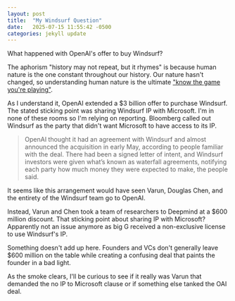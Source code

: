 ```yaml
---
layout: post
title:  "My Windsurf Question"
date:   2025-07-15 11:55:42 -0500
categories: jekyll update
---
```

What happened with OpenAI's offer to buy Windsurf?

The aphorism "history may not repeat, but it rhymes" is because human nature is the one constant throughout our history. Our nature hasn't changed, so understanding human nature is the ultimate ["know the game you're playing"][game-of-life].

As I understand it, OpenAI extended a $3 billion offer to purchase Windsurf. The stated sticking point was sharing Windsurf IP with Microsoft. I'm in none of these rooms so I'm relying on reporting. Bloomberg called out Windsurf as the party that didn't want Microsoft to have access to its IP.

> OpenAI thought it had an agreement with Windsurf and almost announced the acquisition in early May, according to people familiar with the deal. There had been a signed letter of intent, and Windsurf investors were given what’s known as waterfall agreements, notifying each party how much money they were expected to make, the people said.

It seems like this arrangement would have seen Varun, Douglas Chen, and the entirety of the Windsurf team go to OpenAI. 

Instead, Varun and Chen took a team of researchers to Deepmind at a $600 million discount. That sticking point about sharing IP with Microsoft? Apparently not an issue anymore as big G received a non-exclusive license to use Windsurf's IP.

Something doesn't add up here. Founders and VCs don't generally leave $600 million on the table while creating a confusing deal that paints the founder in a bad light.

As the smoke clears, I'll be curious to see if it really was Varun that demanded the no IP to Microsoft clause or if something else tanked the OAI deal.


[game-of-life]: /2025/03/10/know-the-game-you-play.html